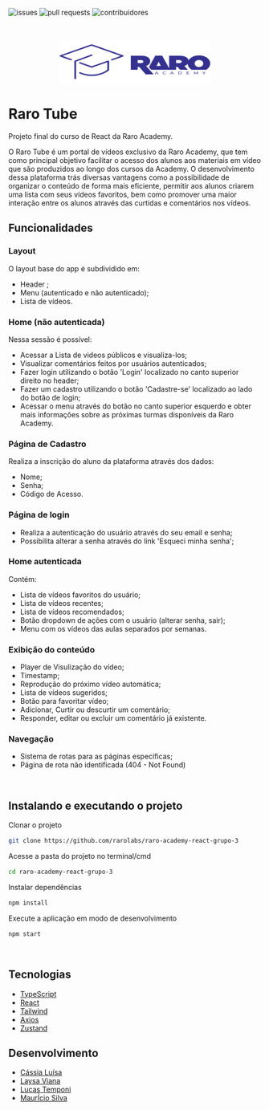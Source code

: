 ![issues](https://img.shields.io/github/issues-closed-raw/rarolabs/raro-academy-react-grupo-3)
![pull requests](https://img.shields.io/github/issues-pr-closed/rarolabs/raro-academy-react-grupo-3?label=pull%20requests)
![contribuidores](https://img.shields.io/github/contributors/rarolabs/raro-academy-react-grupo-3?label=contribuidores)

&nbsp;

<div align="center">
<img src="./src/assets/Logo.svg" alt="Logo" width="300" height="90">  
</div>


#  Raro Tube

Projeto final do curso de React da Raro Academy.

O Raro Tube é um portal de vídeos exclusivo da Raro Academy, que tem como principal objetivo facilitar o acesso dos alunos aos materiais em vídeo que são produzidos ao longo dos cursos da Academy. O desenvolvimento dessa plataforma trás diversas vantagens como a possibilidade de organizar o conteúdo de forma mais eficiente, permitir aos alunos criarem uma lista com seus vídeos favoritos, bem como promover uma maior interação entre os alunos através das curtidas e comentários nos vídeos.
&nbsp;

##  **Funcionalidades**

### Layout
O layout base do app é subdividido em:
- Header ;
- Menu (autenticado e não autenticado);
- Lista de vídeos.

### Home (não autenticada)
Nessa sessão é possível:
- Acessar a Lista de videos públicos e visualiza-los;
- Visualizar comentários feitos por usuários autenticados;
- Fazer login utilizando o botão 'Login' localizado no canto superior direito no header;
- Fazer um cadastro utilizando o botão 'Cadastre-se' localizado ao lado do botão de login;
- Acessar o menu através do botão no canto superior esquerdo e obter mais informações sobre as próximas turmas disponíveis da Raro Academy. 

### Página de Cadastro
Realiza a inscrição do aluno da plataforma através dos dados:
- Nome;
- Senha;
- Código de Acesso.

### Página de login
- Realiza a autenticação do usuário através do seu email e senha;
- Possibilita alterar a senha através do link 'Esqueci minha senha';

### Home autenticada
Contém:
- Lista de vídeos favoritos do usuário;
- Lista de vídeos recentes;
- Lista de vídeos recomendados;
- Botão dropdown de ações com o usuário (alterar senha, sair);
- Menu com os vídeos das aulas separados por semanas. 

### Exibição do conteúdo
- Player de Visulização do vídeo;
- Timestamp;
- Reprodução do próximo vídeo automática;
- Lista de vídeos sugeridos;
- Botão para favoritar vídeo;
- Adicionar, Curtir ou descurtir um comentário;
- Responder, editar ou excluir um comentário já existente.

### Navegação 
- Sistema de rotas para as páginas específicas;
- Página de rota não identificada (404 -  Not Found)

&nbsp;
 
##  **Instalando e executando o projeto**

Clonar o projeto

```bash
git clone https://github.com/rarolabs/raro-academy-react-grupo-3 
 ```

Acesse a pasta do projeto no terminal/cmd
 ```bash
cd raro-academy-react-grupo-3
  ```


Instalar dependências 

```bash
npm install
 ```

Execute a aplicação em modo de desenvolvimento

 ```bash
npm start
 ```
&nbsp;

 ##  **Tecnologias**

- [TypeScript](https://www.npmjs.com/package/typescript)
- [React](https://www.npmjs.com/package/react)
- [Tailwind](https://tailwindcss.com)
- [Axios](https://www.npmjs.com/package/axios)
- [Zustand](https://www.npmjs.com/package/zustand)

## **Desenvolvimento**

- [Cássia Luísa](https://github.com/cassialuisa)
- [Laysa Viana](https://github.com/LaysaViana)
- [Lucas Temponi](https://github.com/LucasTemponi)
- [MaurÍcio Silva](https://github.com/msb07)


